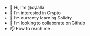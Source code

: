 - 👋 Hi, I’m @cylalla
- 👀 I’m interested in Crypto
- 🌱 I’m currently learning Solidty
- 💞️ I’m looking to collaborate on Github
- 📫 How to reach me ...

<!---
cylalla/cylalla is a ✨ special ✨ repository because its `README.md` (this file) appears on your GitHub profile.
You can click the Preview link to take a look at your changes.
--->
